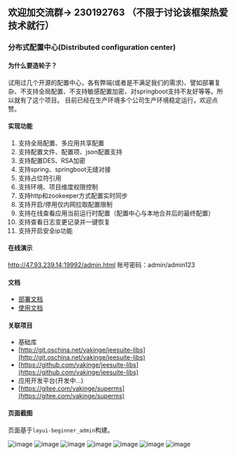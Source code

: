 ## 欢迎加交流群→ 230192763 （不限于讨论该框架热爱技术就行）

### 分布式配置中心(Distributed configuration center)
#### 为什么要造轮子？
试用过几个开源的配置中心，各有弊端(或者是不满足我们的需求)、譬如部署复杂、不支持全局配置、不支持敏感配置加密，对springboot支持不友好等等。所以就有了这个项目。
目前已经在生产环境多个公司生产环境稳定运行，欢迎点赞。
#### 实现功能
   1. 支持全局配置、多应用共享配置
   2. 支持配置文件、配置项、json配置支持
   3. 支持配置DES、RSA加密
   4. 支持spring、springboot无缝对接
   5. 支持占位符引用
   6. 支持环境、项目维度权限控制
   7. 支持http和zookeeper方式配置实时同步
   8. 支持开启/停用仅内网拉取配置限制
   9. 支持在线查看应用当前运行时配置（配置中心与本地合并后的最终配置）
   10. 支持查看日志变更记录并一键恢复
   11. 支持开启安全ip功能
   
#### 在线演示
http://47.93.239.14:19992/admin.html
账号密码：admin/admin123
 
#### 文档
 - [部署文档](http://www.jeesuite.com/docs/quickstart/confcenter.html) 
 - [使用文档](http://www.jeesuite.com/docs/integration/confcenter.html) 

#### 关联项目
 - 基础库
  - [http://git.oschina.net/vakinge/jeesuite-libs](http://git.oschina.net/vakinge/jeesuite-libs)
  - [https://github.com/vakinge/jeesuite-libs](https://github.com/vakinge/jeesuite-libs)
 - 应用开发平台(开发中...)
  - [https://gitee.com/vakinge/superms](https://gitee.com/vakinge/superms)

#### 页面截图
页面基于`layui-beginner_admin`构建。

![image](http://ojmezn0eq.bkt.clouddn.com/cc_profiles.png)
![image](http://ojmezn0eq.bkt.clouddn.com/cc_apps.png)
![image](http://ojmezn0eq.bkt.clouddn.com/cc_configs.png)
![image](http://ojmezn0eq.bkt.clouddn.com/cc_config_add.png)
![image](http://ojmezn0eq.bkt.clouddn.com/cc_config_jm.png)
![image](http://ojmezn0eq.bkt.clouddn.com/cc_app_secret.png)
![image](http://ojmezn0eq.bkt.clouddn.com/cc_show_active.png)




